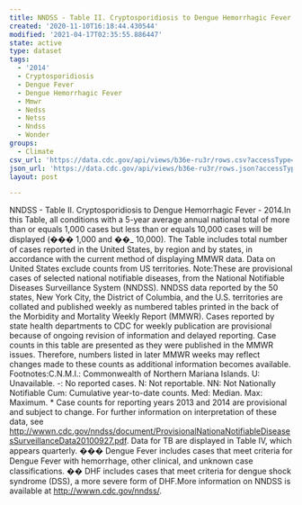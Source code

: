 ```yaml
---
title: NNDSS - Table II. Cryptosporidiosis to Dengue Hemorrhagic Fever
created: '2020-11-10T16:18:44.430544'
modified: '2021-04-17T02:35:55.886447'
state: active
type: dataset
tags:
  - '2014'
  - Cryptosporidiosis
  - Dengue Fever
  - Dengue Hemorrhagic Fever
  - Mmwr
  - Nedss
  - Netss
  - Nndss
  - Wonder
groups:
  - Climate
csv_url: 'https://data.cdc.gov/api/views/b36e-ru3r/rows.csv?accessType=DOWNLOAD'
json_url: 'https://data.cdc.gov/api/views/b36e-ru3r/rows.json?accessType=DOWNLOAD'
layout: post

---
```

NNDSS - Table II. Cryptosporidiosis to Dengue Hemorrhagic Fever - 2014.In this Table, all conditions with a 5-year average annual national total of more than or equals 1,000 cases but less than or equals 10,000 cases will be displayed (��� 1,000 and ��_ 10,000). The Table includes total number of cases reported in the United States, by region and by states, in accordance with the current method of displaying MMWR data.  Data on United States exclude counts from US territories. Note:These are provisional cases of selected national notifiable diseases, from the National Notifiable Diseases Surveillance System (NNDSS). NNDSS data reported by the 50 states, New York City, the District of Columbia, and the U.S. territories are collated and published weekly as numbered tables printed in the back of the Morbidity and Mortality Weekly Report (MMWR). Cases reported by state health departments to CDC for weekly publication are provisional because of ongoing revision of information and delayed reporting. Case counts in this table are presented as they were published in the MMWR issues. Therefore, numbers listed in later MMWR weeks may reflect changes made to these counts as additional information becomes available. Footnotes:C.N.M.I.: Commonwealth of Northern Mariana Islands. U: Unavailable.    -: No reported cases.    N: Not reportable.    NN: Not Nationally Notifiable    Cum: Cumulative year-to-date counts.    Med: Median.    Max: Maximum. * Case counts for reporting years 2013 and 2014 are provisional and subject to change. For further information on interpretation of these data, see http://wwwn.cdc.gov/nndss/document/ProvisionalNationaNotifiableDiseasesSurveillanceData20100927.pdf. Data for TB are displayed in Table IV, which appears quarterly. ��� Dengue Fever includes cases that meet criteria for Dengue Fever with hemorrhage, other clinical, and unknown case classifications. �� DHF includes cases that meet criteria for dengue shock syndrome (DSS), a more severe form of DHF.More information on NNDSS is available at http://wwwn.cdc.gov/nndss/.
